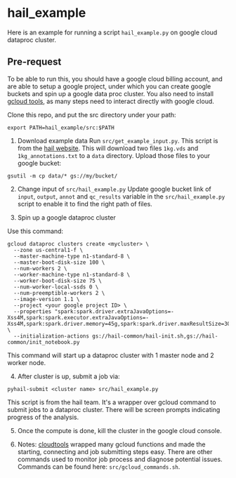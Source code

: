 # hail_example
Here is an example for running a script `hail_example.py` on google cloud dataproc cluster.

## Pre-request
To be able to run this, you should have a google cloud billing account, and are able to setup a google project, under which you can create google buckets and spin up a google data proc cluster. You also need to install [gcloud tools](https://cloud.google.com/sdk/gcloud/), as many steps need to interact directly with google cloud.

Clone this repo, and put the src directory under your path:

```
export PATH=hail_example/src:$PATH
```

1) Download example data
Run `src/get_example_input.py`. This script is from the [hail website](https://hail.is/docs/stable/tutorials/hail-overview.html#Check-for-tutorial-data-or-download-if-necessary). This will download two files `1kg.vds` and `1kg_annotations.txt` to a `data` directory.
Upload those files to your google bucket:
```
gsutil -m cp data/* gs://my/bucket/
```

2) Change input of `src/hail_example.py`
Update google bucket link of `input`, `output`, `annot` and `qc_results` variable in the `src/hail_example.py` script to enable it to find the right path of files.

3) Spin up a google dataproc cluster

Use this command:
```
gcloud dataproc clusters create <mycluster> \
  --zone us-central1-f \
  --master-machine-type n1-standard-8 \
  --master-boot-disk-size 100 \
  --num-workers 2 \
  --worker-machine-type n1-standard-8 \
  --worker-boot-disk-size 75 \
  --num-worker-local-ssds 0 \
  --num-preemptible-workers 2 \
  --image-version 1.1 \
  --project <your google project ID> \
  --properties "spark:spark.driver.extraJavaOptions=-Xss4M,spark:spark.executor.extraJavaOptions=-Xss4M,spark:spark.driver.memory=45g,spark:spark.driver.maxResultSize=30g,spark:spark.task.maxFailures=20,spark:spark.kryoserializer.buffer.max=1g,hdfs:dfs.replication=1" \
  --initialization-actions gs://hail-common/hail-init.sh,gs://hail-common/init_notebook.py
```
This command will start up a dataproc cluster with 1 master node and 2 worker node.

4) After cluster is up, submit a job via:
```
pyhail-submit <cluster name> src/hail_example.py
```
This script is from the hail team. It's a wrapper over gcloud command to submit jobs to a dataproc cluster. 
There will be screen prompts indicating progress of the analysis.

5) Once the compute is done, kill the cluster in the google cloud console.

6) Notes: [cloudtools](https://github.com/Nealelab/cloudtools) wrapped many gcloud functions and made the starting, connecting and job submitting steps easy. There are other commands used to monitor job process and diagnose potential issues. Commands can be found here: `src/gcloud_commands.sh`.  
